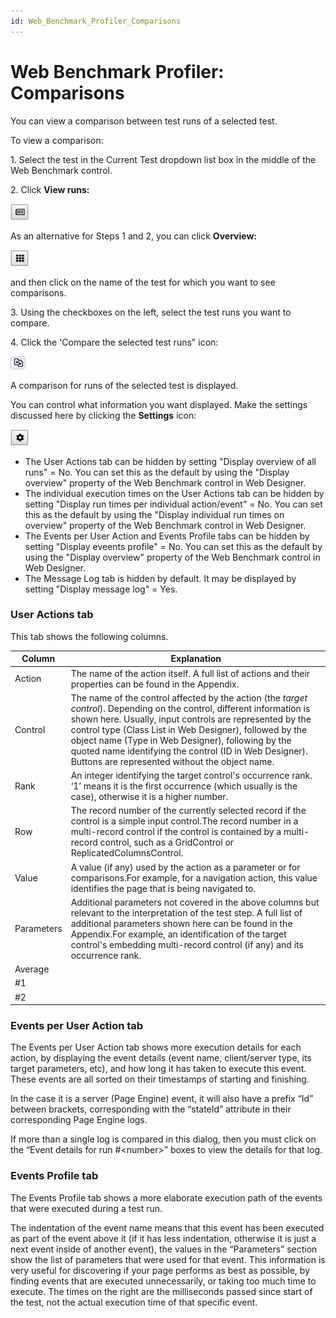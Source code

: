 ```yaml
---
id: Web_Benchmark_Profiler_Comparisons
---
```


# Web Benchmark Profiler: Comparisons

You can view a comparison between test runs of a selected test.

To view a comparison:

1. Select the test in the Current Test dropdown list box in the middle of the Web Benchmark control.

2. Click **View runs:**

![](./assets/2ccf55ea-7a38-4f08-bc36-c0659e9e19de.png)

As an alternative for Steps 1 and 2, you can click **Overview:**

![](./assets/810750fd-f733-4e88-8978-cbb579c7a65e.png)

and then click on the name of the test for which you want to see comparisons.

3. Using the checkboxes on the left, select the test runs you want to compare.

4. Click the 'Compare the selected test runs" icon:

![](./assets/701cfd8b-fc1c-4b4f-8c67-bbb5236b23d3.png)

A comparison for runs of the selected test is displayed.

You can control what information you want displayed. Make the settings discussed here by clicking the **Settings** icon:

![](./assets/91825f0a-91f8-41f7-b75b-09afcdd1d459.png)

- The User Actions tab can be hidden by setting "Display overview of all runs" = No. You can set this as the default by using the "Display overview" property of the Web Benchmark control in Web Designer.
- The individual execution times on the User Actions tab can be hidden by setting "Display run times per individual action/event" = No. You can set this as the default by using the "Display individual run times on overview" property of the Web Benchmark control in Web Designer.
- The Events per User Action and Events Profile tabs can be hidden by setting "Display eveents profile" = No. You can set this as the default by using the "Display overview" property of the Web Benchmark control in Web Designer.
- The Message Log tab is hidden by default. It may be displayed by setting "Display message log" = Yes.

### User Actions tab

This tab shows the following columns.

|**Column**|**Explanation**|
|--------|--------|
|Action  |The name of the action itself. A full list of actions and their properties can be found in the Appendix.|
|Control |The name of the control affected by the action (the *target control*). Depending on the control, different information is shown here. Usually, input controls are represented by the control type (Class List in Web Designer), followed by the object name (Type in Web Designer), following by the quoted name identifying the control (ID in Web Designer). Buttons are represented without the object name.|
|Rank    |An integer identifying the target control's occurrence rank. ‘1’ means it is the first occurrence (which usually is the case), otherwise it is a higher number.|
|Row     |The record number of the currently selected record if the control is a simple input control.The record number in a multi-record control if the control is contained by a multi-record control, such as a GridControl or ReplicatedColumnsControl.|
|Value   |A value (if any) used by the action as a parameter or for comparisons.For example, for a navigation action, this value identifies the page that is being navigated to.|
|Parameters|Additional parameters not covered in the above columns but relevant to the interpretation of the test step. A full list of additional parameters shown here can be found in the Appendix.For example, an identification of the target control's embedding multi-record control (if any) and its occurrence rank.|
|Average |        |
|#1      |        |
|#2      |        |



### Events per User Action tab

The Events per User Action tab shows more execution details for each action, by displaying the event details (event name, client/server type, its target parameters, etc), and how long it has taken to execute this event. These events are all sorted on their timestamps of starting and finishing.

In the case it is a server (Page Engine) event, it will also have a prefix “Id” between brackets, corresponding with the “stateId” attribute in their corresponding Page Engine logs.

If more than a single log is compared in this dialog, then you must click on the “Event details for run #\<number>” boxes to view the details for that log.

### Events Profile tab

The Events Profile tab shows a more elaborate execution path of the events that were executed during a test run.

The indentation of the event name means that this event has been executed as part of the event above it (if it has less indentation, otherwise it is just a next event inside of another event), the values in the “Parameters” section show the list of parameters that were used for that event. This information is very useful for discovering if your page performs as best as possible, by finding events that are executed unnecessarily, or taking too much time to execute. The times on the right are the milliseconds passed since start of the test, not the actual execution time of that specific event.